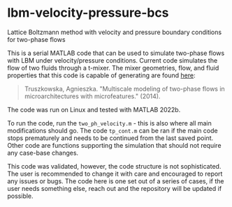 # lbm-velocity-pressure-bcs
Lattice Boltzmann method with velocity and pressure boundary conditions for two-phase flows

This is a serial MATLAB code that can be used to simulate two-phase flows with LBM under velocity/pressure conditions. Current code simulates the flow of two fluids through a t-mixer. The mixer geometries, flow, and fluid properties that this code is capable of generating are found [here](https://ir.library.oregonstate.edu/concern/graduate_thesis_or_dissertations/5q47rt56m):

> Truszkowska, Agnieszka. "Multiscale modeling of two-phase flows in microarchitectures with microfeatures." (2014).

The code was run on Linux and tested with MATLAB 2022b.

To run the code, run the ```two_ph_velocity.m``` - this is also where all main modifications should go. The code ```tp_cont.m``` can be ran if the main code stops prematurely and needs to be continued from the last saved point. Other code are functions supporting the simulation that should not require any case-base changes.

This code was validated, however, the code structure is not sophisticated. The user is recommended to change it with care and encouraged to report any issues or bugs. The code here is one set out of a series of cases, if the user needs something else, reach out and the repository will be updated if possible.


